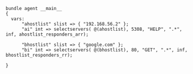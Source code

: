``` {.cfengine3 tangle="selectservers.cf" extra-opts="--log-level info --show-evaluated-vars=default:main\\\\."}
bundle agent __main__
{
  vars:
      "ahostlist" slist => { "192.168.56.2" };
      "ai" int => selectservers( @(ahostlist), 5308, "HELP", ".*", inf, ahostlist_responders_arr);

      "bhostlist" slist => { "google.com" };
      "bi" int => selectservers( @(bhostlist), 80, "GET", ".*", inf, bhostlist_responders_rr);

}
```
